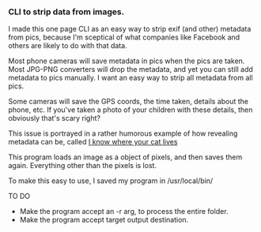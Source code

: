 ### CLI to strip data from images.

I made this one page CLI as an easy way to strip exif (and other) metadata from pics, because I'm 
sceptical of what companies like Facebook and others are likely to do with that data.

Most phone cameras will save metadata in pics when the pics are taken. Most JPG-PNG converters will
drop the metadata, and yet you can still add metadata to pics manually. I want an easy way to strip
all metadata from all pics.

Some cameras will save the GPS coords, the time taken, details about the phone, etc. If you've taken
a photo of your children with these details, then obviously that's scary right?

This issue is portrayed in a rather humorous example of how revealing metadata can be, called [I
know where your cat lives](http://iknowwhereyourcatlives.com/about/)

This program loads an image as a object of pixels, and then saves them again. Everything other than
the pixels is lost.

To make this easy to use, I saved my program in /usr/local/bin/

TO DO
- Make the program accept an -r arg, to process the entire folder.
- Make the program accept target output destination.
